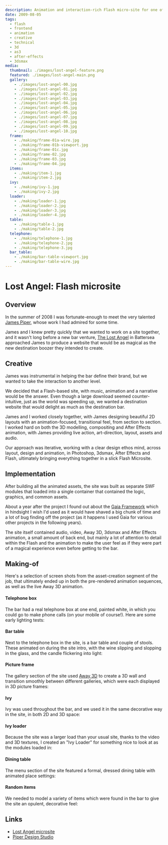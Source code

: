 ```yaml
---
description: Animation and interaction-rich Flash micro-site for one of London's leading destination bars.
date: 2009-08-05
tags:
  - flash
  - frontend
  - animation
  - creative
  - technical
  - 3d
  - as3
  - after-effects
  - 3dsmax
media:
  thumbnail: ./images/lost-angel-feature.png
  featured: ./images/lost-angel-main.png
  gallery:
    - ./images/lost-angel-00.jpg
    - ./images/lost-angel-01.jpg
    - ./images/lost-angel-02.jpg
    - ./images/lost-angel-03.jpg
    - ./images/lost-angel-04.jpg
    - ./images/lost-angel-05.jpg
    - ./images/lost-angel-06.jpg
    - ./images/lost-angel-07.jpg
    - ./images/lost-angel-08.jpg
    - ./images/lost-angel-09.jpg
    - ./images/lost-angel-10.jpg
  frame:
    - ./making/frame-01a-wire.jpg
    - ./making/frame-01b-viewport.jpg
    - ./making/frame-01c.jpg
    - ./making/frame-02.jpg
    - ./making/frame-03.jpg
    - ./making/frame-04.jpg
  items:
    - ./making/item-1.jpg
    - ./making/item-2.jpg
  ivy:
    - ./making/ivy-1.jpg
    - ./making/ivy-2.jpg
  loader:
    - ./making/loader-1.jpg
    - ./making/loader-2.jpg
    - ./making/loader-3.jpg
    - ./making/loader-4.jpg
  table:
    - ./making/table-1.jpg
    - ./making/table-2.jpg
  telephone:
    - ./making/telephone-1.jpg
    - ./making/telephone-2.jpg
    - ./making/telephone-3.jpg
  bar_table:
    - ./making/bar-table-viewport.jpg
    - ./making/bar-table-wire.jpg
---
```


# Lost Angel: Flash microsite

## Overview

In the summer of 2008 I was fortunate-enough to meet the very talented [James Piper](https://mrpiper.co.uk), whose work I had admired for some time.

James and I knew pretty quickly that we wanted to work on a site together, and it wasn't long before a new bar venture, [The Lost Angel](https://lostbattersea.co.uk/) in Battersea approached James to produce a website that would be as magical as the new destination boozer they intended to create.

## Creative

James was instrumental in helping the bar define their brand, but we wanted to take the interaction to another level.

We decided that a Flash-based site, with music, animation and a narrative would be the answer. Even though a large download seemed counter-intuitive, just as the world was speeding up, we wanted a destination website that would delight as much as the destination bar.

James and I worked closely together, with James designing beautiful 2D layouts with an animation-focused, transitional feel, from section to section. I worked hard on both the 3D modelling, compositing and After Effects animation, with James providing live action, art-direction, layout, assets and audio.

Our approach was iterative, working with a clear design ethos mind, across layout, design and animation, in Photoshop, 3dsmax, After Effects and Flash, ultimately bringing everything together in a slick Flash Microsite.


## Implementation

After building all the animated assets, the site was built as separate SWF modules that loaded into a single container that contained the logic, graphics, and common assets.

About a year after the project I found out about the [Gaia Framework](#) which in hindsight I wish I'd used as it would have shaved a big chunk of time and a lot of bug finding off the project (as it happens I used Gaia for various other projects in the following years).

The site itself contained audio, video, Away 3D, 3dsmax and After Effects animation, a small amount of back end, but mainly a lot of attention to detail within the Flash and the animation to make the user feel as if they were part of a magical experience even before getting to the bar.

## Making-of


Here's a selection of screen shots from the asset-creation segment of the job, that ultimately ended up in both the pre-rendered animation sequences, as well as the live Away 3D animation.


#### Telephone box

The bar had a real telephone box at one end, painted white, in which you could go to make phone calls (on your mobile of course!). Here are some early lighting tests:

<MediaGallery media="telephone" />


#### Bar table

Next to the telephone box in the site, is a bar table and couple of stools. These animated on during the site intro, with the wine slipping and slopping in the glass, and the candle flickering into light:

<MediaGallery media="bar_table" />


#### Picture frame

The gallery section of the site used [Away 3D](http://away3d.com/) to create a 3D wall and transition smoothly between different galleries, which were each displayed in 3D picture frames:

<MediaGallery media="frame" />


#### Ivy

Ivy was used throughout the bar, and we used it in the same decorative way in the site, in both 2D and 3D space:

<MediaGallery media="ivy" />


#### Ivy loader

Because the site was a larger load than your usual site, thanks to the video and 3D textures, I created an "Ivy Loader" for something nice to look at as the modules loaded in:

<MediaGallery media="loader" />


#### Dining table

The menu section of the site featured a formal, dressed dining table with animated place settings:

<MediaGallery media="table" />


#### Random items

We needed to model a variety of items which were found in the bar to give the site an opulent, decorative feel:

<MediaGallery media="items" />

## Links

- [Lost Angel microsite](http://projects.davestewart.co.uk/lostangel/)
- [Piper Design Studio](http://piperdesign.co.uk/)
